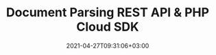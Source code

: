 ---
############################# Static ############################
layout: "product"
date: 2021-04-27T09:31:06+03:00
draft: false

product: "Parser"
product_tag: "parser"
platform: "PHP"
platform_tag: "php"

############################# Head ############################
head_title: "Parse Documents and Extract Data with PHP"
head_description: "Parse documents by template and fetch plain and formatted text, markdown text, HTML tags, images and document information using PHP."

############################# Header ############################
title: "Document Parsing REST API & PHP Cloud SDK"
description: "Automate your document processing with GroupDocs.Parser. Extract data from documents by template. Process invoices, orders, reports and export data easily."
button:
    enable: true

############################# SubMenu ############################
submenu:
    enable: true
    
    left:
        img_alt: "GroupDocs.Parser Cloud SDK for PHP"
        image: "https://www.groupdocs.cloud/templates/groupdocscloud/images/sdk/272x272/groupdocs_parser-for-php.webp"
        product: "GroupDocs.Parser"
        platform: "Cloud SDK for PHP"

    middle:
        button:
            # button loop
            - link: "#overview"
              text: "Overview"

            # button loop
            - link: "#features"
              text: "Features"


            # button loop
            - link: "https://docs.groupdocs.cloud/parser/release-notes/"
              text: "Release Notes"

            # button loop
            - link: "https://purchase.groupdocs.cloud/pricing"
              text: "Pricing"

    right:
        link_download: "https://groupdocscloud.github.io/"
        link_learn: "https://docs.groupdocs.cloud/parser/"
        link_buy: "https://purchase.groupdocs.cloud/buy"

############################# Overview ############################
overview:
    enable: true
    content: |
      GroupDocs.Parser Cloud for PHP is a wrapper around document data extraction REST API to parse over 50 document types. Parsing documents with predefined templates is one of the most valuable features of GroupDocs.Parser Cloud API. It is very simple and easy to define templates and extract data from invoices or other kinds of typical documents.
      The API provides methods to extract images, extract text and metadata from almost all of the most common file formats. Along with the regular documents, you can use the supported features on password protected files and containers like ZIP archives, OST/PST mail data files, eBooks, markups, and PDF portfolios in your PHP applications.
    tabs:
      enable: true
      
      ## TAB ONE ##
      tab_one:
        description: |
          An overview of the features supported by the document parser Cloud API.
      
        left:
          enable: true
          icon: "fas fa-list-ul"
          title: "Features"
          content: |
            * Parse documents
            * Parse document by template
            * Extract text
            * Extract images
            * Extract metadata
        right:
          enable: true
          icon: "fas fa-files-o"
          title: "Extract from Documents"
          content: |
            * Emails
            * eBooks
            * PDF files
            * PDF Portfolio
            * Files within ZIP archives
            * Text and Markup documents
            * Microsoft & OpenDocument Formats
      
      ## TAB TWO ##
      tab_two:
        description: |
          Document parser Cloud API supported formats.

        left:
          enable: true
          table:
            # table loop
            - title: "Microsoft Office Formats"
              content: |
                * **Word Processing**: DOC, DOCX, DOCM, DOT, DOTX, DOTM
                * **Spreadsheets**: XLS, XLSX, XLSM, XLSB, XLT, XLTX, XLTM, XLA, XLAM
                * **Presentations**: PPT, PPTX, PPTM, PPS, PPSX, PPSM, POT, POTX, POTM
                * **OneNote**: ONE

        right:
          enable: true
          table:
            # table loop
            - title: "OpenDocument & Other Formats"
              content: |
                * **OpenDocument Formats**: ODT, OTT, ODS, OTS, ODP, OTP
                * **Text**: TXT, RTF
                * **Markup**: HTML, XHTML, MHTML, MD, XML
                * **Portable Formats**: PDF
                * **Email**: PST, OST, EML, EMLX, MSG
                * **eBook Formats**: EPUB, FB2, CHM
                * **Other**: NUMBERS, CSV, ZIP


      ## TAB THREE ##
      tab_three:
        description: |
          Supported Operating Systems and Frameworks
      
        left:
          enable: true
          table:
            # table loop
            - icon: "fab fa-windows"
              title: "Operating Systems"
              content: |
                * Microsoft Windows Desktop
                * Microsoft Windows Server
                * Linux
                * MacOS

            # table loop
            - icon: "fas fa-code"
              title: "Supported Frameworks"
              content: |
                * Java 7 (1.7) and above

        right:
          enable: true
          table:
            # table loop
            - icon: "fas fa-cogs"
              title: "Development Environments"
              content: |
                * NetBeans
                * IntelliJ IDEA
                * Eclipse
            # table loop
            - icon: "fas fa-tools"
              title: "Build Automation Tool"
              content: |
                * Maven

############################# Features ############################
features:
    enable: true
    title: "Document Parser REST API Features"

    feature:
      # feature loop
      - icon: "fas fa-files-o"
        content: "Parse PDF, word processing documents, spreadsheets & presentations"

      # feature loop
      - icon: "fas fa-file"
        content: "Parse Microsoft Word, Excel, PowerPoint and OpenDocument template files"

      # feature loop
      - icon: "fas fa-file-text"
        content: "Parse Macro-Enabled document & templates for MS Word, Excel & PowerPoint"
      
      # feature loop
      - icon: "fas fa-file-text-o"
        content: "Extract text content from the whole document"

      # feature loop
      - icon: "fas fa-file-image-o"
        content: "Extract text and images from specific pages"

      # feature loop
      - icon: "fas fa-font"
        content: "Extract formatted text by setting extraction mode"

      # feature loop
      - icon: "fas fa-file-archive-o"
        content: "Extract text from the documents in ZIP archives or Emails"

      # feature loop
      - icon: "fas fa-envelope-o"
        content: "Retrieve documents from Emails, PDF portfolios & MS Outlook storages"

      # feature loop
      - icon: "fas fa-files-o"
        content: "Get document page count and other information"
    
    more_feature:      
      # more_feature_loop
      - title: "Get Supported Document Types - PHP"
        content: |          
          
          ```PHP
          require_once(__DIR__ . '/vendor/autoload.php');
          //TODO: Get your AppSID and AppKey at https://dashboard.groupdocs.cloud (free registration is required).
          $configuration = new GroupDocs\Parser\Configuration();
          $configuration->setAppSid("XXXXXXXX-XXXX-XXXX-XXXX-XXXXXXXXXXXX");
          $configuration->setAppKey("XXXXXXXXXXXXXXXXXXXXXXXXXXXXXXXX");

          $infoApi = new GroupDocs\Parser\InfoApi($configuration); 
          try {
            $response = $infoApi->getSupportedFileFormats();

            foreach ($response->getFormats() as $key => $format) {
              echo $format->getFileFormat() . " - " .  $format->getExtension(), "\n";
            }
          } catch (Exception $e) {
            echo  "Something went wrong: ",  $e->getMessage(), "\n";
            PHP_EOL;
          }
              ```

############################# Support ############################
support:
    enable: true

############################# Solutions ############################
solutions:
    enable: true
    title: "GroupDocs.Parser Cloud also offers individual document parsing SDKs for other languages as listed below:"

    solution:
        # solution loop
        - img_alt: "GroupDocs.Parser Cloud for cURL"
          image: "https://www.groupdocs.cloud/templates/groupdocscloud/images/sdk/272x272/groupdocs_parser-for-curl.webp"
          product: "GroupDocs.Parser"
          platform: "Cloud for cURL"
          link: "/parser/curl"

        # solution loop
        - img_alt: "GroupDocs.Parser Cloud SDK for .NET"
          image: "https://www.groupdocs.cloud/templates/groupdocscloud/images/sdk/272x272/groupdocs_parser-for-net.webp"
          product: "GroupDocs.Parser"
          platform: "Cloud SKD for .NET"
          link: "/parser/net"

        # solution loop
        - img_alt: "GroupDocs.Parser Cloud SDK for Java"
          image: "https://www.groupdocs.cloud/templates/groupdocscloud/images/sdk/272x272/groupdocs_parser-for-java.webp"
          product: "GroupDocs.Parser"
          platform: "Cloud SDK for Java"
          link: "/parser/java"

        # solution loop
        - img_alt: "GroupDocs.Parser Cloud SDK for Python"
          image: "https://www.groupdocs.cloud/templates/groupdocscloud/images/sdk/272x272/groupdocs_parser-for-python.webp"
          product: "GroupDocs.Parser"
          platform: "Cloud SDK for Python"
          link: "/parser/python"

        # solution loop
        - img_alt: "GroupDocs.Parser Cloud SDK for Ruby"
          image: "https://www.groupdocs.cloud/templates/groupdocscloud/images/sdk/272x272/groupdocs_parser-for-ruby.webp"
          product: "GroupDocs.Parser"
          platform: "Cloud SDK for Ruby"
          link: "/parser/ruby"

        # solution loop
        - img_alt: "GroupDocs.Parser Cloud SDK for Node.js"
          image: "https://www.groupdocs.cloud/templates/groupdocscloud/images/sdk/272x272/groupdocs_parser-for-node.webp"
          product: "GroupDocs.Parser"
          platform: "Cloud SDK for Node.js"
          link: "/parser/nodejs"
   

############################# Back to top ###############################
back_to_top:
  enable: true
---